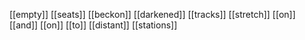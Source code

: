 [[empty]] [[seats]] [[beckon]]
[[darkened]] [[tracks]] [[stretch]] [[on]] [[and]] [[on]]
[[to]] [[distant]] [[stations]]
